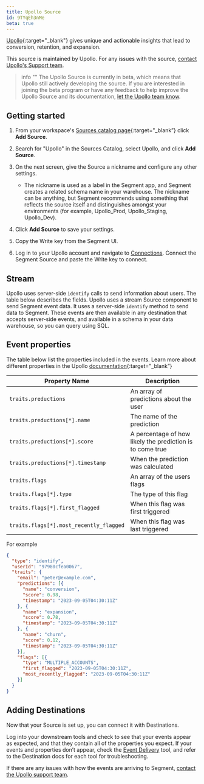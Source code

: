 ```yaml
---
title: Upollo Source
id: 9TYqEh3nMe
beta: true
---
```


[Upollo](https://upollo.ai?utm_source=segmentio&utm_medium=docs&utm_campaign=partners){:target="_blank"} gives unique and actionable insights that lead to conversion, retention, and expansion.

This source is maintained by Upollo. For any issues with the source, [contact Upollo's Support team](mailto:support@upollo.ai).

> info ""
> The Upollo Source is currently in beta, which means that Upollo still actively developing the source. If you are interested in joining the beta program or have any feedback to help improve the Upollo Source and its documentation, [let the Upollo team know](mailto:support@upollo.ai).

## Getting started

1. From your workspace's [Sources catalog page](https://app.segment.com/goto-my-workspace/sources/catalog){:target="_blank”} click **Add Source**.
2. Search for "Upollo" in the Sources Catalog, select Upollo, and click **Add Source**.
3. On the next screen, give the Source a nickname and configure any other settings.

   - The nickname is used as a label in the Segment app, and Segment creates a related schema name in your warehouse. The nickname can be anything, but Segment recommends using something that reflects the source itself and distinguishes amongst your environments (for example, Upollo_Prod, Upollo_Staging, Upollo_Dev).

4. Click **Add Source** to save your settings.
5. Copy the Write key from the Segment UI.
6. Log in to your Upollo account and navigate to [Connections](https://upollo.ai/app/settings/connections). Connect the Segment Source and paste the Write key to connect.


## Stream

Upollo uses server-side `identify` calls to send information about users. The table below describes the fields.
Upollo uses a stream Source component to send Segment event data. It uses a server-side `identify` method to send data to Segment. These events are then available in any destination that accepts server-side events, and available in a schema in your data warehouse, so you can query using SQL.

## Event properties

The table below list the properties included in the events. Learn more about different properties in the Upollo [documentation](https://upollo.ai/docs/reference?utm_source=segmentio&utm_medium=docs&utm_campaign=partners){:target="_blank”}

| Property Name                           | Description                                               |
| --------------------------------------- | --------------------------------------------------------- |
| `traits.preductions`                    | An array of predictions about the user                    |
| `traits.preductions[*].name`            | The name of the prediction                                |
| `traits.preductions[*].score`           | A percentage of how likely the prediction is to come true |
| `traits.preductions[*].timestamp`       | When the prediction was calculated                        |
| `traits.flags`                          | An array of the users flags                               |
| `traits.flags[*].type`                  | The type of this flag                                     |
| `traits.flags[*].first_flagged`         | When this flag was first triggered                        |
| `traits.flags[*].most_recently_flagged` | When this flag was last triggered                         |

For example
```json
{
  "type": "identify",
  "userId": "97980cfea0067",
  "traits": {
    "email": "peter@example.com",
    "predictions": [{
      "name": "conversion",
      "score": 0.98,
      "timestamp": "2023-09-05T04:30:11Z"
    }, {
      "name": "expansion",
      "score": 0.78,
      "timestamp": "2023-09-05T04:30:11Z"
    }, {
      "name": "churn",
      "score": 0.12,
      "timestamp": "2023-09-05T04:30:11Z"
    }],
    "flags": [{
      "type": "MULTIPLE_ACCOUNTS",
      "first_flagged": "2023-09-05T04:30:11Z",
      "most_recently_flagged": "2023-09-05T04:30:11Z"
    }]
  }
}
```

## Adding Destinations

Now that your Source is set up, you can connect it with Destinations.

Log into your downstream tools and check to see that your events appear as expected, and that they contain all of the properties you expect. If your events and properties don’t appear, check the [Event Delivery](/docs/connections/event-delivery/) tool, and refer to the Destination docs for each tool for troubleshooting.

If there are any issues with how the events are arriving to Segment, [contact the Upollo support team](mailto:support@upollo.ai).
